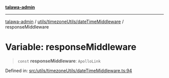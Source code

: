 [**talawa-admin**](../../../../README.md)

***

[talawa-admin](../../../../README.md) / [utils/timezoneUtils/dateTimeMiddleware](../README.md) / responseMiddleware

# Variable: responseMiddleware

> `const` **responseMiddleware**: `ApolloLink`

Defined in: [src/utils/timezoneUtils/dateTimeMiddleware.ts:94](https://github.com/gautam-divyanshu/talawa-admin/blob/9fec1eef6a4674b14f6abe30e3be3844537d8dc2/src/utils/timezoneUtils/dateTimeMiddleware.ts#L94)

